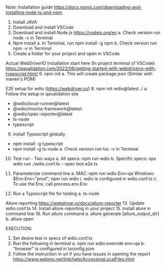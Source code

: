 Note: Installation guide 
https://docs.npmjs.com/downloading-and-installing-node-js-and-npm
1. Install JAVA
2. Download and install VSCode 
3. Download and install Node.js https://nodejs.org/en
    a. Check version run node -v in Terminal
4. Npm install
    a. In Terminal, run npm install -g npm
    b. Check version run npm -v in Terminal
5. Create a folder for your project and open in VSCode


Actual WebDriverIO Installation start here (In project terminal of VSCode)
    https://qavalidation.com/2022/06/getting-started-with-webdriverio-with-typescript.html/
6. npm init
    a. This will create package.json (Similar with maven's POM)

E2E setup for wdio (https://webdriver.io/)
8. npm init wdio@latest ./
    a. Follow the setup in qavalidation site

- @wdio/local-runner@latest
- @wdio/mocha-framework@latest
- @wdio/spec-reporter@latest
- ts-node
- typescript

9. Install Typescript globally
- npm install -g typescript
- npm install -g ts-node
    a. Check version run tsc -v in Terminal

10. Test run - Two ways
    a. All specs: npm run wdio
    b. Specific specs: npx wdio run ./wdio.conf.ts --spec test.e2e.ts

11. Parameterize command line
    a. MAC: npm run wdio Env=qa         Windows: $Env:Env="prod"; npm run wdio
        i. wdio is configured in wdio.conf.ts
        ii. To use the Env, call process.env.Env

12. Run a Typescript file for testing
    a. ts-node <file>

Allure reporting
    https://webdriver.io/docs/allure-reporter
13. Update wdio.conf.ts
14. Install allure-reporting in your project
15. Install alure in command line
16. Run allure command 
    a. allure generate [allure_output_dir]
    b. allure open


EXECUTION:
1. Set desire test in specs of wdio.conf.ts
2. Run the following in terminal
    a. npm run wdio:override env=qa
    b. "browser" is configured in tsconfig.json
3. Follow the instruction in url if you have issues in opening the report 
    https://www.webmo.net/link/help/AccessingLocalFiles.html